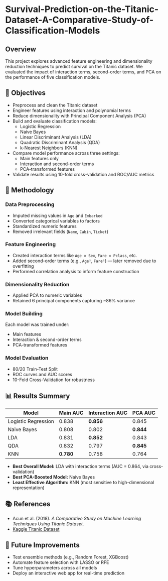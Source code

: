 # Survival-Prediction-on-the-Titanic-Dataset-A-Comparative-Study-of-Classification-Models

## Overview

This project explores advanced feature engineering and dimensionality reduction techniques to predict survival on the Titanic dataset. We evaluated the impact of interaction terms, second-order terms, and PCA on the performance of five classification models.

## 📌 Objectives

- Preprocess and clean the Titanic dataset
- Engineer features using interaction and polynomial terms
- Reduce dimensionality with Principal Component Analysis (PCA)
- Build and evaluate classification models:
  - Logistic Regression
  - Naive Bayes
  - Linear Discriminant Analysis (LDA)
  - Quadratic Discriminant Analysis (QDA)
  - k-Nearest Neighbors (KNN)
- Compare model performance across three settings:
  - Main features only
  - Interaction and second-order terms
  - PCA-transformed features
- Validate results using 10-fold cross-validation and ROC/AUC metrics

## 🧠 Methodology

### Data Preprocessing
- Imputed missing values in `Age` and `Embarked`
- Converted categorical variables to factors
- Standardized numeric features
- Removed irrelevant fields (`Name`, `Cabin`, `Ticket`)

### Feature Engineering
- Created interaction terms like `Age × Sex`, `Fare × Pclass`, etc.
- Added second-order terms (e.g., `Age²`, `Fare²`) — later removed due to overfitting
- Performed correlation analysis to inform feature construction

### Dimensionality Reduction
- Applied PCA to numeric variables
- Retained 6 principal components capturing ~86% variance

### Model Building
Each model was trained under:
- Main features
- Interaction & second-order terms
- PCA-transformed features

### Model Evaluation
- 80/20 Train-Test Split
- ROC curves and AUC scores
- 10-Fold Cross-Validation for robustness

## 📊 Results Summary

| Model                   | Main AUC | Interaction AUC | PCA AUC |
|------------------------|----------|------------------|---------|
| Logistic Regression    | 0.838    | **0.856**        | 0.845   |
| Naive Bayes            | 0.808    | 0.802            | **0.844** |
| LDA                    | 0.831    | **0.852**        | 0.843   |
| QDA                    | 0.832    | 0.797            | **0.845** |
| KNN                    | **0.780**| 0.758            | 0.764   |

- **Best Overall Model:** LDA with interaction terms (AUC = 0.864, via cross-validation)
- **Best PCA-Boosted Model:** Naive Bayes
- **Least Effective Algorithm:** KNN (most sensitive to high-dimensional representation)

## 📚 References

- Acun et al. (2018). *A Comparative Study on Machine Learning Techniques Using Titanic Dataset.*
- [Kaggle Titanic Dataset](https://www.kaggle.com/c/titanic)

## 🧩 Future Improvements

- Test ensemble methods (e.g., Random Forest, XGBoost)
- Automate feature selection with LASSO or RFE
- Tune hyperparameters across all models
- Deploy an interactive web app for real-time prediction

